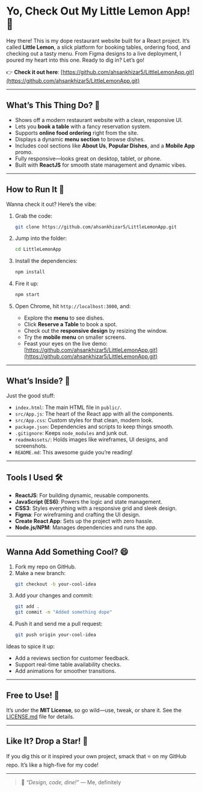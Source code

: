 # Yo, Check Out My Little Lemon App! 🍋

Hey there! This is my dope restaurant website built for a React project. It’s called **Little Lemon**, a slick platform for booking tables, ordering food, and checking out a tasty menu. From Figma designs to a live deployment, I poured my heart into this one. Ready to dig in? Let’s go!

👉 **Check it out here**: [https://github.com/ahsankhizar5/LittleLemonApp.git](https://github.com/ahsankhizar5/LittleLemonApp.git)

---

## What’s This Thing Do? 🤔

- Shows off a modern restaurant website with a clean, responsive UI.
- Lets you **book a table** with a fancy reservation system.
- Supports **online food ordering** right from the site.
- Displays a dynamic **menu section** to browse dishes.
- Includes cool sections like **About Us**, **Popular Dishes**, and a **Mobile App** promo.
- Fully responsive—looks great on desktop, tablet, or phone.
- Built with **ReactJS** for smooth state management and dynamic vibes.

---

## How to Run It 🚀

Wanna check it out? Here’s the vibe:

1. Grab the code:
   ```bash
   git clone https://github.com/ahsankhizar5/LittleLemonApp.git
   ```

2. Jump into the folder:
   ```bash
   cd LittleLemonApp
   ```

3. Install the dependencies:
   ```bash
   npm install
   ```

4. Fire it up:
   ```bash
   npm start
   ```

5. Open Chrome, hit `http://localhost:3000`, and:
   - Explore the **menu** to see dishes.
   - Click **Reserve a Table** to book a spot.
   - Check out the **responsive design** by resizing the window.
   - Try the **mobile menu** on smaller screens.
   - Feast your eyes on the live demo: [https://github.com/ahsankhizar5/LittleLemonApp.git](https://github.com/ahsankhizar5/LittleLemonApp.git)

---

## What’s Inside? 📂

Just the good stuff:
- `index.html`: The main HTML file in `public/`.
- `src/App.js`: The heart of the React app with all the components.
- `src/App.css`: Custom styles for that clean, modern look.
- `package.json`: Dependencies and scripts to keep things smooth.
- `.gitignore`: Keeps `node_modules` and junk out.
- `readmeAssets/`: Holds images like wireframes, UI designs, and screenshots.
- `README.md`: This awesome guide you’re reading!

---

## Tools I Used 🛠️

- **ReactJS**: For building dynamic, reusable components.
- **JavaScript (ES6)**: Powers the logic and state management.
- **CSS3**: Styles everything with a responsive grid and sleek design.
- **Figma**: For wireframing and crafting the UI design.
- **Create React App**: Sets up the project with zero hassle.
- **Node.js/NPM**: Manages dependencies and runs the app.

---

## Wanna Add Something Cool? 😄

1. Fork my repo on GitHub.
2. Make a new branch:
   ```bash
   git checkout -b your-cool-idea
   ```
3. Add your changes and commit:
   ```bash
   git add .
   git commit -m "Added something dope"
   ```
4. Push it and send me a pull request:
   ```bash
   git push origin your-cool-idea
   ```

Ideas to spice it up:
- Add a reviews section for customer feedback.
- Support real-time table availability checks.
- Add animations for smoother transitions.

---

## Free to Use! 📜

It’s under the **MIT License**, so go wild—use, tweak, or share it. See the [LICENSE.md](LICENSE.md) file for details.

---

## Like It? Drop a Star! 🌟

If you dig this or it inspired your own project, smack that ⭐ on my GitHub repo. It’s like a high-five for my code!

---

> 💬 *“Design, code, dine!”* — Me, definitely